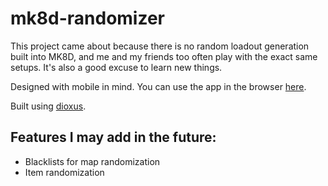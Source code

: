 # mk8d-randomizer

This project came about because there is no random loadout generation built into MK8D, and me and my friends too often play with the exact same setups. It's also a good excuse to learn new things. 

Designed with mobile in mind.
You can use the app in the browser [here](https://ryankopp.github.io/mk8d-randomizer/).

Built using [dioxus](https://github.com/DioxusLabs/dioxus).

## Features I may add in the future:

- Blacklists for map randomization
- Item randomization
